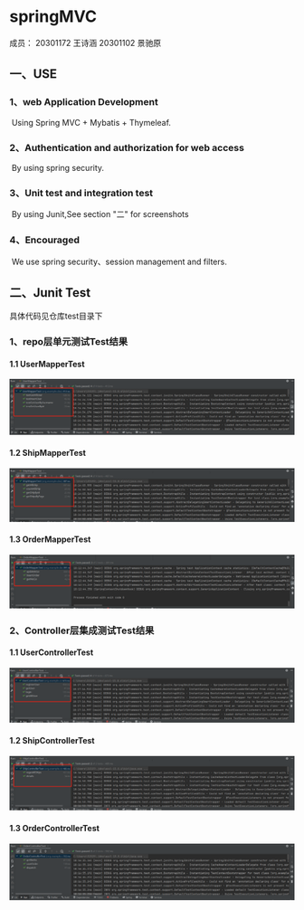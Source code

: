 # springMVC
成员：
20301172 王诗涵
20301102 景驰原

## 一、USE

### 1、web Application Development

​	Using Spring MVC + Mybatis + Thymeleaf.

### 2、Authentication and authorization for web access

​	By using spring security.

### 3、Unit test and  integration test

​	By using Junit,See section "二" for screenshots

### 4、Encouraged

​	We use spring security、session management and  filters.

## 二、Junit Test

具体代码见仓库test目录下

### 1、repo层单元测试Test结果

#### 	1.1 UserMapperTest

<img src="https://github.com/1081212/springMVC/blob/master/readme-image/image-20230430181449862.png" alt="image-20230430181449862" style="zoom:67%;" />

#### 	1.2 ShipMapperTest

<img src="https://github.com/1081212/springMVC/blob/master/readme-image/image-20230430181420398.png" alt="image-20230430181420398" style="zoom:67%;" />

#### 	1.3 OrderMapperTest

![image](https://github.com/1081212/springMVC/blob/master/readme-image/image-20230430181355769.png)

### 2、Controller层集成测试Test结果

#### 	1.1 UserControllerTest

<img src="https://github.com/1081212/springMVC/blob/master/readme-image/image-20230430181731523.png" alt="image-20230430181731523" style="zoom:67%;" />

#### 	1.2 ShipControllerTest

<img src="https://github.com/1081212/springMVC/blob/master/readme-image/image-20230430181706467.png" alt="image-20230430181706467" style="zoom:67%;" />

#### 	1.3 OrderControllerTest

<img src="https://github.com/1081212/springMVC/blob/master/readme-image/image-20230430181646496.png" alt="image-20230430181646496" style="zoom:67%;" />

